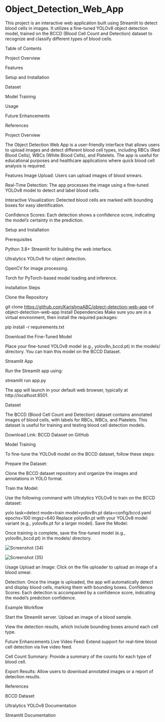 # Object_Detection_Web_App
This project is an interactive web application built using Streamlit to detect blood cells in images. It utilizes a fine-tuned YOLOv8 object detection model, trained on the BCCD (Blood Cell Count and Detection) dataset to recognize and classify different types of blood cells.

Table of Contents

Project Overview

Features

Setup and Installation

Dataset

Model Training

Usage

Future Enhancements

References

Project Overview

The Object Detection Web App is a user-friendly interface that allows users to upload images and detect different blood cell types, including RBCs (Red Blood Cells), WBCs (White Blood Cells), and Platelets. The app is useful for educational purposes and healthcare applications where quick blood cell analysis is required.

Features
Image Upload: Users can upload images of blood smears.

Real-Time Detection: The app processes the image using a fine-tuned YOLOv8 model to detect and label blood cells.

Interactive Visualization: Detected blood cells are marked with bounding boxes for easy identification.

Confidence Scores: Each detection shows a confidence score, indicating the model’s certainty in the prediction.

Setup and Installation

Prerequisites

Python 3.8+
Streamlit for building the web interface.

Ultralytics YOLOv8 for object detection.

OpenCV for image processing.

Torch for PyTorch-based model loading and inference.

Installation Steps

Clone the Repository

git clone https://github.com/KarishmaABC/object-detection-web-app
cd object-detection-web-app
Install Dependencies Make sure you are in a virtual environment, then install the required packages:


pip install -r requirements.txt

Download the Fine-Tuned Model

Place your fine-tuned YOLOv8 model (e.g., yolov8n_bccd.pt) in the models/ directory. You can train this model on the BCCD Dataset.

Streamlit App

Run the Streamlit app using:


streamlit run app.py

The app will launch in your default web browser, typically at http://localhost:8501.

Dataset

The BCCD (Blood Cell Count and Detection) dataset contains annotated images of blood cells, with labels for RBCs, WBCs, and Platelets. This dataset is useful for training and testing blood cell detection models.

Download Link: BCCD Dataset on GitHub

Model Training

To fine-tune the YOLOv8 model on the BCCD dataset, follow these steps:

Prepare the Dataset:

Clone the BCCD dataset repository and organize the images and annotations in YOLO format.

Train the Model:

Use the following command with Ultralytics YOLOv8 to train on the BCCD dataset:


yolo task=detect mode=train model=yolov8n.pt data=config/bccd.yaml epochs=100 imgsz=640
Replace yolov8n.pt with your YOLOv8 model variant (e.g., yolov8s.pt for a larger model).
Save the Model:

Once training is complete, save the fine-tuned model (e.g., yolov8n_bccd.pt) in the models/ directory.









![Screenshot (34)](https://github.com/user-attachments/assets/67f92b84-b7f2-452e-b552-739b536774ad)







![Screenshot (35)](https://github.com/user-attachments/assets/3a5feaaf-cd2f-4116-9be2-c1a24c5dcb61)







Usage
Upload an Image: Click on the file uploader to upload an image of a blood smear.

Detection: Once the image is uploaded, the app will automatically detect and display blood cells, marking them with bounding boxes.
Confidence Scores: Each detection is accompanied by a confidence score, indicating the model’s prediction confidence.

Example Workflow

Start the Streamlit server.
Upload an image of a blood sample.

View the detection results, which include bounding boxes around each cell type.

Future Enhancements
Live Video Feed: Extend support for real-time blood cell detection via live video feed.

Cell Count Summary: Provide a summary of the counts for each type of blood cell.

Export Results: Allow users to download annotated images or a report of detection results.

References

BCCD Dataset

Ultralytics YOLOv8 Documentation

Streamlit Documentation
